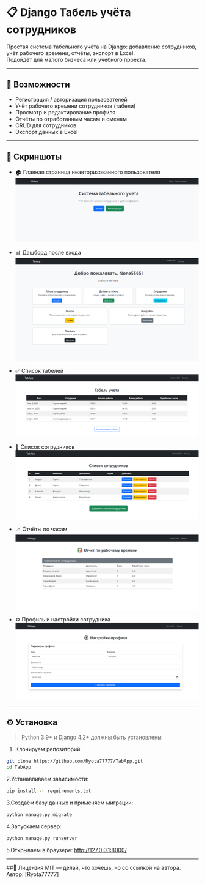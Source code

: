 # 📋 Django Табель учёта сотрудников

Простая система табельного учёта на Django: добавление сотрудников, учёт рабочего времени, отчёты, экспорт в Excel.  
Подойдёт для малого бизнеса или учебного проекта.

---

## 🧩 Возможности

- Регистрация / авторизация пользователей
- Учёт рабочего времени сотрудников (табели)
- Просмотр и редактирование профиля
- Отчёты по отработанным часам и сменам
- CRUD для сотрудников
- Экспорт данных в Excel

---

## 📸 Скриншоты

- 🏠 Главная страница неавторизованного пользователя  
 ![Скриншот Главной страницы](https://github.com/Ryota77777/TabApp/blob/main/templates/main.jpg?raw=true)

- 📊 Дашборд после входа  
  ![Скриншот дашборда](https://github.com/Ryota77777/TabApp/blob/main/templates/dash.png?raw=true)

- ✅ Список табелей  
  ![Скриншот табелей](https://github.com/Ryota77777/TabApp/blob/main/templates/tabel.png?raw=true)

- 👷 Список сотрудников  
  ![Скриншот списка сотрудников](https://github.com/Ryota77777/TabApp/blob/main/templates/employee.png?raw=true)

- 📈 Отчёты по часам  
  ![Скриншот отчетов](https://github.com/Ryota77777/TabApp/blob/main/templates/otcheti.png?raw=true)

- ⚙️ Профиль и настройки сотрудника  
  ![Скриншот настроек и профиля](https://github.com/Ryota77777/TabApp/blob/main/templates/settings.png?raw=true)

---

## ⚙️ Установка

> Python 3.9+ и Django 4.2+ должны быть установлены

1. Клонируем репозиторий:

```bash
git clone https://github.com/Ryota77777/TabApp.git
cd TabApp
```

2.Устанавливаем зависимости:
```bash
pip install -r requirements.txt
```
3.Создаём базу данных и применяем миграции:
```bash
python manage.py migrate
```
4.Запускаем сервер:
```bash
python manage.py runserver
```
5.Открываем в браузере:
http://127.0.0.1:8000/

---

##📜 Лицензия
MIT — делай, что хочешь, но со ссылкой на автора.
Автор: [Ryota77777]

